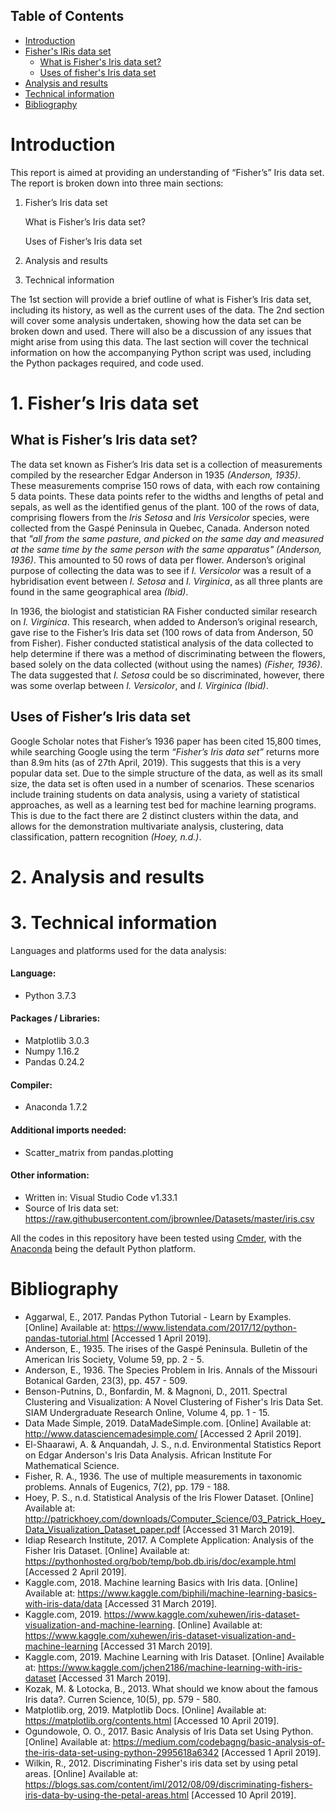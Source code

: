 ## Table of Contents
  * [Introduction](#Introduction)
  * [Fisher's IRis data set](#Fisher's-Iris-data-set)
    * [What is Fisher's Iris data set?](#What-is-Fisher's-Iris-dat-set?)
    * [Uses of fisher's Iris data set](#Used-of-fisher's-Iris-data-set)
  * [Analysis and results](#Analysis-and-results)
  * [Technical information](#Technical_information)
  * [Bibliography](*Bibliography)


# Introduction

This report is aimed at providing an understanding of “Fisher’s” Iris data set. The report is broken down into three main sections:

1. Fisher’s Iris data set

    What is Fisher’s Iris data set?
  
    Uses of Fisher’s Iris data set

2. Analysis and results

3. Technical information


The 1st section will provide a brief outline of what is Fisher’s Iris data set, including its history, as well as the current uses of the data. The 2nd section will cover some analysis undertaken, showing how the data set can be broken down and used. There will also be a discussion of any issues that might arise from using this data. The last section will cover the technical information on how the accompanying Python script was used, including the Python packages required, and code used.

# 1. Fisher’s Iris data set

## What is Fisher’s Iris data set?

The data set known as Fisher’s Iris data set is a collection of measurements compiled by the researcher Edgar Anderson in 1935 _(Anderson, 1935)_. These measurements comprise 150 rows of data, with each row containing 5 data points. These data points refer to the widths and lengths of petal and sepals, as well as the identified genus of the plant. 100 of the rows of data, comprising flowers from the _Iris Setosa_ and _Iris Versicolor_ species, were collected from the Gaspé Peninsula in Quebec, Canada. Anderson noted that _"all from the same pasture, and picked on the same day and measured at the same time by the same person with the same apparatus"_ _(Anderson, 1936)_. This amounted to 50 rows of data per flower. Anderson’s original purpose of collecting the data was to see if _I. Versicolor_ was a result of a hybridisation event between _I. Setosa_ and _I. Virginica_, as all three plants are found in the same geographical area _(Ibid)_.

In 1936, the biologist and statistician RA Fisher conducted similar research on _I. Virginica_. This research, when added to Anderson’s original research, gave rise to the Fisher’s Iris data set (100 rows of data from Anderson, 50 from Fisher). Fisher conducted statistical analysis of the data collected to help determine if there was a method of discriminating between the flowers, based solely on the data collected (without using the names) _(Fisher, 1936)_. The data suggested that _I. Setosa_ could be so discriminated, however, there was some overlap between _I. Versicolor_, and _I. Virginica (Ibid)_.

## Uses of Fisher’s Iris data set

Google Scholar notes that Fisher’s 1936 paper has been cited 15,800 times, while searching Google using the term _“Fisher’s Iris data set”_ returns more than 8.9m hits (as of 27th April, 2019). This suggests that this is a very popular data set. Due to the simple structure of the data, as well as its small size, the data set is often used in a number of scenarios. These scenarios include training students on data analysis, using a variety of statistical approaches, as well as a learning test bed for machine learning programs. This is due to the fact there are 2 distinct clusters within the data, and allows for the demonstration multivariate analysis, clustering, data classification, pattern recognition _(Hoey, n.d.)_.

# 2. Analysis and results

# 3. Technical information

Languages and platforms used for the data analysis:

#### Language:
* Python 3.7.3

#### Packages / Libraries:
* Matplotlib 3.0.3
* Numpy 1.16.2
* Pandas 0.24.2

#### Compiler:
* Anaconda 1.7.2

#### Additional imports needed:
* Scatter_matrix from pandas.plotting

#### Other information:
* Written in: Visual Studio Code v1.33.1
* Source of Iris data set: https://raw.githubusercontent.com/jbrownlee/Datasets/master/iris.csv

All the codes in this repository have been tested using <a href="https://cmder.net/">Cmder</a>, with the <a href="https://www.anaconda.com/">Anaconda</a> being the default Python platform.  
 
# Bibliography

* Aggarwal, E., 2017. Pandas Python Tutorial - Learn by Examples. [Online] 
Available at: https://www.listendata.com/2017/12/python-pandas-tutorial.html
[Accessed 1 April 2019].
* Anderson, E., 1935. The irises of the Gaspé Peninsula. Bulletin of the American Iris Society, Volume 59, pp. 2 - 5.
* Anderson, E., 1936. The Species Problem in Iris. Annals of the Missouri Botanical Garden, 23(3), pp. 457 - 509.
* Benson-Putnins, D., Bonfardin, M. & Magnoni, D., 2011. Spectral Clustering and Visualization: A Novel Clustering of Fisher's Iris Data Set. SIAM Undergraduate Research Online, Volume 4, pp. 1 - 15.
* Data Made Simple, 2019. DataMadeSimple.com. [Online] 
Available at: http://www.datasciencemadesimple.com/
[Accessed 2 April 2019].
* El-Shaarawi, A. & Anquandah, J. S., n.d. Environmental Statistics Report on Edgar Anderson's Iris Data Analysis. African Institute For Mathematical Science.
* Fisher, R. A., 1936. The use of multiple measurements in taxonomic problems. Annals of Eugenics, 7(2), pp. 179 - 188.
* Hoey, P. S., n.d. Statistical Analysis of the Iris Flower Dataset. [Online] 
Available at: http://patrickhoey.com/downloads/Computer_Science/03_Patrick_Hoey_Data_Visualization_Dataset_paper.pdf
[Accessed 31 March 2019].
* Idiap Research Institute, 2017. A Complete Application: Analysis of the Fisher Iris Dataset. [Online] 
Available at: https://pythonhosted.org/bob/temp/bob.db.iris/doc/example.html
[Accessed 2 April 2019].
* Kaggle.com, 2018. Machine learning Basics with Iris data. [Online] 
Available at: https://www.kaggle.com/biphili/machine-learning-basics-with-iris-data/data
[Accessed 31 March 2019].
* Kaggle.com, 2019. https://www.kaggle.com/xuhewen/iris-dataset-visualization-and-machine-learning. [Online] 
Available at: https://www.kaggle.com/xuhewen/iris-dataset-visualization-and-machine-learning
[Accessed 31 March 2019].
* Kaggle.com, 2019. Machine Learning with Iris Dataset. [Online] 
Available at: https://www.kaggle.com/jchen2186/machine-learning-with-iris-dataset
[Accessed 31 March 2019].
* Kozak, M. & Lotocka, B., 2013. What should we know about the famous Iris data?. Curren Science, 10(5), pp. 579 - 580.
* Matplotlib.org, 2019. Matplotlib Docs. [Online] 
Available at: https://matplotlib.org/contents.html
[Accessed 10 April 2019].
* Ogundowole, O. O., 2017. Basic Analysis of Iris Data set Using Python. [Online] 
Available at: https://medium.com/codebagng/basic-analysis-of-the-iris-data-set-using-python-2995618a6342
[Accessed 1 April 2019].
* Wilkin, R., 2012. Discriminating Fisher's iris data set by using petal areas. [Online] 
Available at: https://blogs.sas.com/content/iml/2012/08/09/discriminating-fishers-iris-data-by-using-the-petal-areas.html
[Accessed 10 April 2019].
